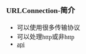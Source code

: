 <span  style="font-family: Simsun,serif; font-size: 17px; ">

### URLConnection-简介

- 可以使用很多传输协议
- 可以处理http或非http
- [api](https://www.cnblogs.com/shijiaqi1066/p/3753224.html)

</span>